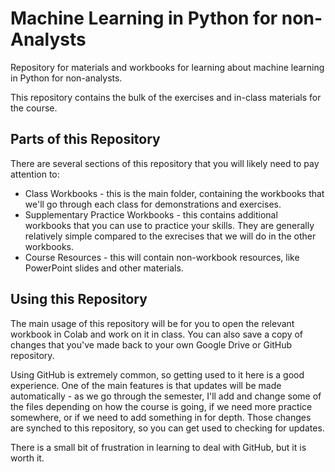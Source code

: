 # Machine Learning in Python for non-Analysts

Repository for materials and workbooks for learning about machine learning in Python for non-analysts.

This repository contains the bulk of the exercises and in-class materials for the course.

## Parts of this Repository

There are several sections of this repository that you will likely need to pay attention to:

<ul>
<li> Class Workbooks - this is the main folder, containing the workbooks that we'll go through each class for demonstrations and exercises. </li>
<li> Supplementary Practice Workbooks - this contains additional workbooks that you can use to practice your skills. They are generally relatively simple compared to the exrecises that we will do in the other workbooks. </li>
<li> Course Resources - this will contain non-workbook resources, like PowerPoint slides and other materials. </li>
</ul>

## Using this Repository

The main usage of this repository will be for you to open the relevant workbook in Colab and work on it in class. You can also save a copy of changes that you've made back to your own Google Drive or GitHub repository.

Using GitHub is extremely common, so getting used to it here is a good experience. One of the main features is that updates will be made automatically - as we go through the semester, I'll add and change some of the files depending on how the course is going, if we need more practice somewhere, or if we need to add something in for depth. Those changes are synched to this repository, so you can get used to checking for updates. 

There is a small bit of frustration in learning to deal with GitHub, but it is worth it. 